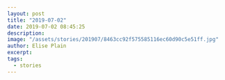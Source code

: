 ```yaml
---
layout: post
title: "2019-07-02"
date: 2019-07-02 08:45:25
description: 
image: "/assets/stories/201907/8463cc92f575585116ec60d90c5e51ff.jpg"
author: Elise Plain
excerpt: 
tags: 
  - stories
---
```



<p></p>
